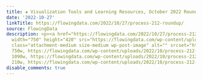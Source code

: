 ```yaml
---
title: ✚ Visualization Tools and Learning Resources, October 2022 Roundup
date: '2022-10-27'
linkTitle: https://flowingdata.com/2022/10/27/process-212-roundup/
source: FlowingData
description: <p><a href="https://flowingdata.com/2022/10/27/process-212-roundup/"><img
  width="750" height="420" src="https://flowingdata.com/wp-content/uploads/2022/10/process-212-featured-750x420.png"
  class="attachment-medium size-medium wp-post-image" alt="" srcset="https://flowingdata.com/wp-content/uploads/2022/10/process-212-featured-750x420.png
  750w, https://flowingdata.com/wp-content/uploads/2022/10/process-212-featured-1090x610.png
  1090w, https://flowingdata.com/wp-content/uploads/2022/10/process-212-featured-210x118.png
  210w, https://flowingdata.com/wp-content/uploads/2022/10/process-212-featured- ...
disable_comments: true
---
```

<p><a href="https://flowingdata.com/2022/10/27/process-212-roundup/"><img width="750" height="420" src="https://flowingdata.com/wp-content/uploads/2022/10/process-212-featured-750x420.png" class="attachment-medium size-medium wp-post-image" alt="" srcset="https://flowingdata.com/wp-content/uploads/2022/10/process-212-featured-750x420.png 750w, https://flowingdata.com/wp-content/uploads/2022/10/process-212-featured-1090x610.png 1090w, https://flowingdata.com/wp-content/uploads/2022/10/process-212-featured-210x118.png 210w, https://flowingdata.com/wp-content/uploads/2022/10/process-212-featured- ...